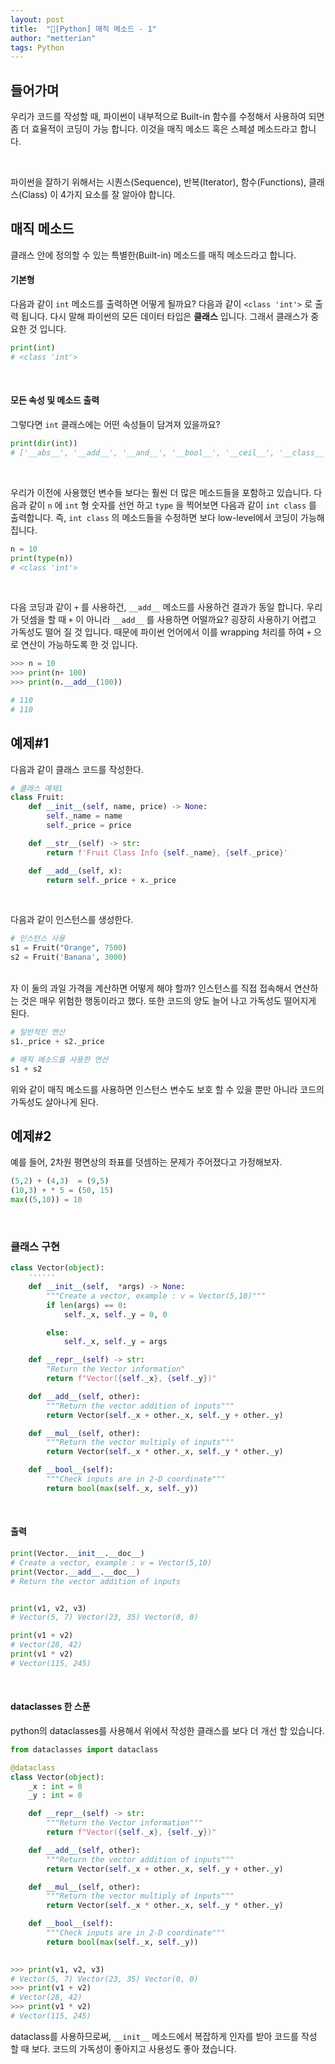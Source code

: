```yaml
---
layout: post
title:  "🐍[Python] 매직 메소드 - 1"
author: "metterian"
tags: Python
---
```


## 들어가며

우리가 코드를 작성할 때, 파이썬이 내부적으로 Built-in 함수를 수정해서 사용하여 되면 좀 더 효율적이 코딩이 가능 합니다. 이것을 매직 메소드 혹은 스페셜 메소드라고 합니다.

<br>

파이썬을 잘하기 위해서는 시퀀스(Sequence), 반복(Iterator), 함수(Functions), 클래스(Class) 이 4가지 요소를 잘 알아야 합니다.

## 매직 메소드

클래스 안에 정의할 수 있는 특별한(Built-in) 메소드를 매직 메소드라고 합니다. 

#### 기본형

다음과 같이 `int`  메소드를 출력하면 어떻게 될까요? 다음과 같이 `<class 'int'>` 로 출력 됩니다. 다시 말해 파이썬의 모든 데이터 타입은 **클래스** 입니다. 그래서 클래스가 중요한 것 입니다. 

```python
print(int)
# <class 'int'>
```

<br>

#### 모든 속성 및 메소드 출력

그렇다면 `int` 클래스에는 어떤 속성들이 담겨져 있을까요?

```python
print(dir(int))
# ['__abs__', '__add__', '__and__', '__bool__', '__ceil__', '__class__', '__delattr__', '__dir__', '__divmod__', '__doc__', '__eq__', '__float__', '__floor__', '__floordiv__', '__format__', '__ge__', '__getattribute__', '__getnewargs__', '__gt__', '__hash__', '__index__', '__init__', '__init_subclass__', '__int__', '__invert__', '__le__', '__lshift__', '__lt__', '__mod__', '__mul__', '__ne__', '__neg__', '__new__', '__or__', '__pos__', '__pow__', '__radd__', '__rand__', '__rdivmod__', '__reduce__', '__reduce_ex__', '__repr__', '__rfloordiv__', '__rlshift__', '__rmod__', '__rmul__', '__ror__', '__round__', '__rpow__', '__rrshift__', '__rshift__', '__rsub__', '__rtruediv__', '__rxor__', '__setattr__', '__sizeof__', '__str__', '__sub__', '__subclasshook__', '__truediv__', '__trunc__', '__xor__', 'as_integer_ratio', 'bit_length', 'conjugate', 'denominator', 'from_bytes', 'imag', 'numerator', 'real', 'to_bytes']
```

<br>

우리가 이전에 사용했던 변수들 보다는 훨씬 더 많은 메소드들을 포함하고 있습니다. 다음과 같이 `n` 에 `int` 형 숫자를 선언 하고 `type` 을 찍어보면 다음과 같이 `int class` 를 출력합니다. 즉, `int class` 의 메소드들을 수정하면 보다 low-level에서 코딩이 가능해 집니다. 

```python
n = 10
print(type(n))
# <class 'int'>
```

<br>

다음 코딩과 같이 `+` 를 사용하건, `__add__` 메소드를 사용하건 결과가 동일 합니다. 우리가 덧셈을 할 때 `+` 이 아니라 `__add__` 를 사용하면 어떨까요? 굉장히 사용하기 어렵고 가독성도 떨어 질 것 입니다. 때문에 파이썬 언어에서 이를 wrapping 처리를 하여 `+` 으로 연산이 가능하도록 한 것 입니다. 

```python
>>> n = 10
>>> print(n+ 100)
>>> print(n.__add__(100))

# 110
# 110
```





## 예제#1

다음과 같이 클래스 코드를 작성한다. 

```python
# 클래스 예제1
class Fruit:
    def __init__(self, name, price) -> None:
        self._name = name
        self._price = price

    def __str__(self) -> str:
        return f'Fruit Class Info {self._name}, {self._price}'

    def __add__(self, x):
        return self._price + x._price
```

<br>

다음과 같이 인스턴스를 생성한다. 

```python
# 인스턴스 사용
s1 = Fruit("Orange", 7500)
s2 = Fruit('Banana', 3000)
```

<br> 자 이 둘의 과일 가격을 계산하면 어떻게 해야 할까? 인스턴스를 직접 접속해서 연산하는 것은 매우 위험한 행동이라고 했다. 또한 코드의 양도 늘어 나고 가독성도 떨어지게 된다. 

```python
# 일반적인 연산
s1._price + s2._price

# 매직 메소드를 사용한 연산
s1 + s2
```

위와 같이 매직 메소드를 사용하면 인스턴스 변수도 보호 할 수 있을 뿐만 아니라 코드의 가독성도 살아나게 된다. 



## 예제#2

예를 들어, 2차원 평면상의 좌표를 덧셈하는 문제가 주어졌다고 가정해보자.

```python
(5,2) + (4,3)  = (9,5)
(10,3) + * 5 = (50, 15)
max((5,10)) = 10
```

<br>

### 클래스 구현

```python
class Vector(object):
    ''''''
    def __init__(self,  *args) -> None:
        """Create a vector, example : v = Vector(5,10)"""
        if len(args) == 0:
            self._x, self._y = 0, 0

        else:
            self._x, self._y = args

    def __repr__(self) -> str:
        "Return the Vector information"
        return f"Vector({self._x}, {self._y})"

    def __add__(self, other):
        """Return the vector addition of inputs"""
        return Vector(self._x + other._x, self._y + other._y)

    def __mul__(self, other):
        """Return the vector multiply of inputs"""
        return Vector(self._x * other._x, self._y * other._y)

    def __bool__(self):
        """Check inputs are in 2-D coordinate"""
        return bool(max(self._x, self._y))
```

<br>

#### 출력

```python
print(Vector.__init__.__doc__)
# Create a vector, example : v = Vector(5,10)
print(Vector.__add__.__doc__)
# Return the vector addition of inputs


print(v1, v2, v3)
# Vector(5, 7) Vector(23, 35) Vector(0, 0)

print(v1 + v2)
# Vector(28, 42)
print(v1 * v2)
# Vector(115, 245)
```

<br>

#### dataclasses 한 스푼

python의 dataclasses를 사용해서 위에서 작성한 클래스를 보다 더 개선 할 있습니다. 

```python
from dataclasses import dataclass

@dataclass
class Vector(object):
    _x : int = 0
    _y : int = 0

    def __repr__(self) -> str:
        """Return the Vector information"""
        return f"Vector({self._x}, {self._y})"

    def __add__(self, other):
        """Return the vector addition of inputs"""
        return Vector(self._x + other._x, self._y + other._y)

    def __mul__(self, other):
        """Return the vector multiply of inputs"""
        return Vector(self._x * other._x, self._y * other._y)

    def __bool__(self):
        """Check inputs are in 2-D coordinate"""
        return bool(max(self._x, self._y))

    
>>> print(v1, v2, v3)
# Vector(5, 7) Vector(23, 35) Vector(0, 0)
>>> print(v1 + v2)
# Vector(28, 42)
>>> print(v1 * v2)
# Vector(115, 245)
```

dataclass를 사용하므로써, `__init__` 메소드에서 복잡하게 인자를 받아 코드를 작성 할 때 보다. 코드의 가독성이 좋아지고 사용성도 좋아 졌습니다. 